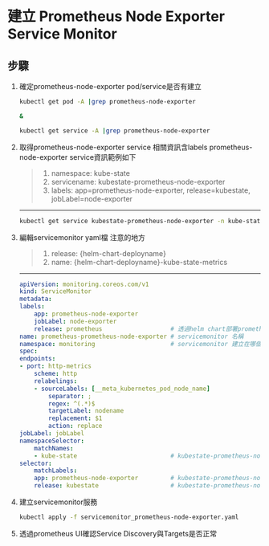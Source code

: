 # 建立 Prometheus Node Exporter Service Monitor

## 步驟
1. 確定prometheus-node-exporter pod/service是否有建立
    ```bash
    kubectl get pod -A |grep prometheus-node-exporter

    &

    kubectl get service -A |grep prometheus-node-exporter
    ```

2. 取得prometheus-node-exporter service 相關資訊含labels
    prometheus-node-exporter service資訊範例如下
    > 1. namespace: kube-state
    > 2. servicename: kubestate-prometheus-node-exporter
    > 3. labels: app=prometheus-node-exporter, release=kubestate, jobLabel=node-exporter
    ---
    ```bash
    kubectl get service kubestate-prometheus-node-exporter -n kube-state --show-labels
    ```

3. 編輯servicemonitor yaml檔
    注意的地方
    > 1. release: {helm-chart-deployname}
    > 2. name: {helm-chart-deployname}-kube-state-metrics
    ---
    ```yaml
    apiVersion: monitoring.coreos.com/v1
    kind: ServiceMonitor
    metadata:
    labels:
        app: prometheus-node-exporter
        jobLabel: node-exporter
        release: prometheus                   # 透過helm chart部署prometheus-node-exporter對應的helm chart name
    name: prometheus-prometheus-node-exporter # servicemonitor 名稱
    namespace: monitoring                     # servicemonitor 建立在哪個namespaces底下
    spec:
    endpoints:
    - port: http-metrics
        scheme: http
        relabelings:
        - sourceLabels: [__meta_kubernetes_pod_node_name]
            separator: ;
            regex: ^(.*)$
            targetLabel: nodename
            replacement: $1
            action: replace
    jobLabel: jobLabel
    namespaceSelector:
        matchNames:
        - kube-state                          # kubestate-prometheus-node-exporter service所在的namespace
    selector:
        matchLabels:
        app: prometheus-node-exporter         # kubestate-prometheus-node-exporter service label
        release: kubestate                    # kubestate-prometheus-node-exporter service label
    ```
4. 建立servicemonitor服務
    ```bash
    kubectl apply -f servicemonitor_prometheus-node-exporter.yaml
    ```
5. 透過prometheus UI確認Service Discovery與Targets是否正常